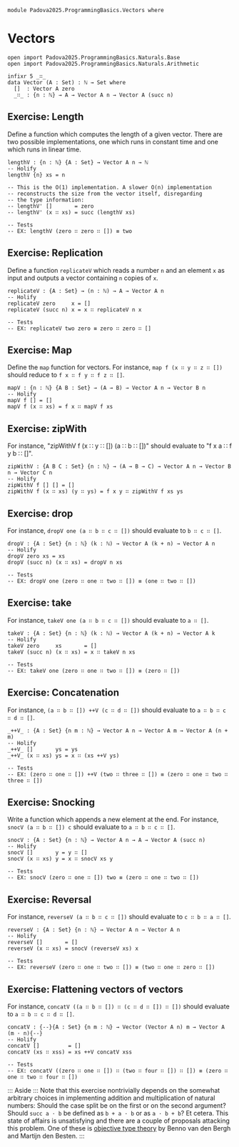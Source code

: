 ```
module Padova2025.ProgrammingBasics.Vectors where
```

# Vectors

```
open import Padova2025.ProgrammingBasics.Naturals.Base
open import Padova2025.ProgrammingBasics.Naturals.Arithmetic
```

```
infixr 5 _∷_
data Vector (A : Set) : ℕ → Set where
  []  : Vector A zero
  _∷_ : {n : ℕ} → A → Vector A n → Vector A (succ n)
```


## Exercise: Length

Define a function which computes the length of a given vector.
There are two possible implementations, one which runs in constant time
and one which runs in linear time.

```
lengthV : {n : ℕ} {A : Set} → Vector A n → ℕ
-- Holify
lengthV {n} xs = n

-- This is the O(1) implementation. A slower O(n) implementation
-- reconstructs the size from the vector itself, disregarding
-- the type information:
-- lengthV' []       = zero
-- lengthV' (x ∷ xs) = succ (lengthV xs)

-- Tests
-- EX: lengthV (zero ∷ zero ∷ []) ≡ two
```


## Exercise: Replication

Define a function `replicateV` which reads a number `n` and an element `x` as
input and outputs a vector containing `n` copies of `x`.

```
replicateV : {A : Set} → (n : ℕ) → A → Vector A n
-- Holify
replicateV zero     x = []
replicateV (succ n) x = x ∷ replicateV n x

-- Tests
-- EX: replicateV two zero ≡ zero ∷ zero ∷ []
```


## Exercise: Map

Define the `map` function for vectors.
For instance, `map f (x ∷ y ∷ z ∷ [])` should reduce to `f x ∷ f y ∷ f z ∷ []`.

```
mapV : {n : ℕ} {A B : Set} → (A → B) → Vector A n → Vector B n
-- Holify
mapV f [] = []
mapV f (x ∷ xs) = f x ∷ mapV f xs
```


## Exercise: zipWith

For instance, "zipWithV f (x ∷ y ∷ []) (a ∷ b ∷ [])" should evaluate to "f x a ∷ f y b ∷ []".

```
zipWithV : {A B C : Set} {n : ℕ} → (A → B → C) → Vector A n → Vector B n → Vector C n
-- Holify
zipWithV f [] [] = []
zipWithV f (x ∷ xs) (y ∷ ys) = f x y ∷ zipWithV f xs ys
```


## Exercise: drop

For instance, `dropV one (a ∷ b ∷ c ∷ [])` should evaluate to `b ∷ c ∷ []`.

```
dropV : {A : Set} {n : ℕ} (k : ℕ) → Vector A (k + n) → Vector A n
-- Holify
dropV zero xs = xs
dropV (succ n) (x ∷ xs) = dropV n xs

-- Tests
-- EX: dropV one (zero ∷ one ∷ two ∷ []) ≡ (one ∷ two ∷ [])
```


## Exercise: take

For instance, `takeV one (a ∷ b ∷ c ∷ [])` should evaluate to `a ∷ []`.

```
takeV : {A : Set} {n : ℕ} (k : ℕ) → Vector A (k + n) → Vector A k
-- Holify
takeV zero     xs       = []
takeV (succ n) (x ∷ xs) = x ∷ takeV n xs

-- Tests
-- EX: takeV one (zero ∷ one ∷ two ∷ []) ≡ (zero ∷ [])
```


## Exercise: Concatenation

For instance, `(a ∷ b ∷ []) ++V (c ∷ d ∷ [])` should evaluate to `a ∷ b ∷ c ∷ d ∷ []`.

```
_++V_ : {A : Set} {n m : ℕ} → Vector A n → Vector A m → Vector A (n + m)
-- Holify
_++V_ []       ys = ys
_++V_ (x ∷ xs) ys = x ∷ (xs ++V ys)

-- Tests
-- EX: (zero ∷ one ∷ []) ++V (two ∷ three ∷ []) ≡ (zero ∷ one ∷ two ∷ three ∷ [])
```


## Exercise: Snocking

Write a function which appends a new element at the end.
For instance, `snocV (a ∷ b ∷ []) c` should evaluate to `a ∷ b ∷ c ∷ []`.

```
snocV : {A : Set} {n : ℕ} → Vector A n → A → Vector A (succ n)
-- Holify
snocV []       y = y ∷ []
snocV (x ∷ xs) y = x ∷ snocV xs y

-- Tests
-- EX: snocV (zero ∷ one ∷ []) two ≡ (zero ∷ one ∷ two ∷ [])
```


## Exercise: Reversal

For instance, `reverseV (a ∷ b ∷ c ∷ [])` should evaluate to `c ∷ b ∷ a ∷ []`.

```
reverseV : {A : Set} {n : ℕ} → Vector A n → Vector A n
-- Holify
reverseV []       = []
reverseV (x ∷ xs) = snocV (reverseV xs) x

-- Tests
-- EX: reverseV (zero ∷ one ∷ two ∷ []) ≡ (two ∷ one ∷ zero ∷ [])
```


## Exercise: Flattening vectors of vectors

For instance, `concatV ((a ∷ b ∷ []) ∷ (c ∷ d ∷ []) ∷ [])` should evaluate
to `a ∷ b ∷ c ∷ d ∷ []`.

```
concatV : {--}{A : Set} {n m : ℕ} → Vector (Vector A n) m → Vector A (m · n){--}
-- Holify
concatV []         = []
concatV (xs ∷ xss) = xs ++V concatV xss

-- Tests
-- EX: concatV ((zero ∷ one ∷ []) ∷ (two ∷ four ∷ []) ∷ []) ≡ (zero ∷ one ∷ two ∷ four ∷ [])
```

::: Aside :::
Note that this exercise nontrivially depends on the somewhat arbitrary choices
in implementing addition and multiplication of natural numbers: Should the case
split be on the first or on the second argument? Should `succ a · b` be defined
as `b + a · b` or as `a · b + b`? Et cetera. This state of affairs is
unsatisfying and there are a couple of proposals attacking this problem. One of
these is [objective type theory](https://arxiv.org/abs/2102.00905) by Benno van
den Bergh and Martijn den Besten.
:::
